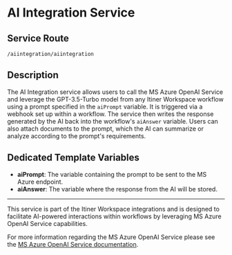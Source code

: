 # AI Integration Service

## Service Route
`/aiintegration/aiintegration`

## Description
The AI Integration service allows users to call the MS Azure OpenAI Service and leverage the GPT-3.5-Turbo model from any Itiner Workspace workflow using a prompt specified in the `aiPrompt` variable. 
It is triggered via a webhook set up within a workflow. The service then writes the response generated by the AI back into the workflow's `aiAnswer` variable. Users can also attach documents to the prompt, which the AI can summarize or analyze according to the prompt's requirements.

## Dedicated Template Variables
- **aiPrompt**: The variable containing the prompt to be sent to the MS Azure endpoint.
- **aiAnswer**: The variable where the response from the AI will be stored.

---

This service is part of the Itiner Workspace integrations and is designed to facilitate AI-powered interactions within workflows by leveraging MS Azure OpenAI Service capabilities.

For more information regarding the MS Azure OpenAI Service please see the [MS Azure OpenAI Service documentation](https://learn.microsoft.com/en-us/azure/ai-services/openai/).
